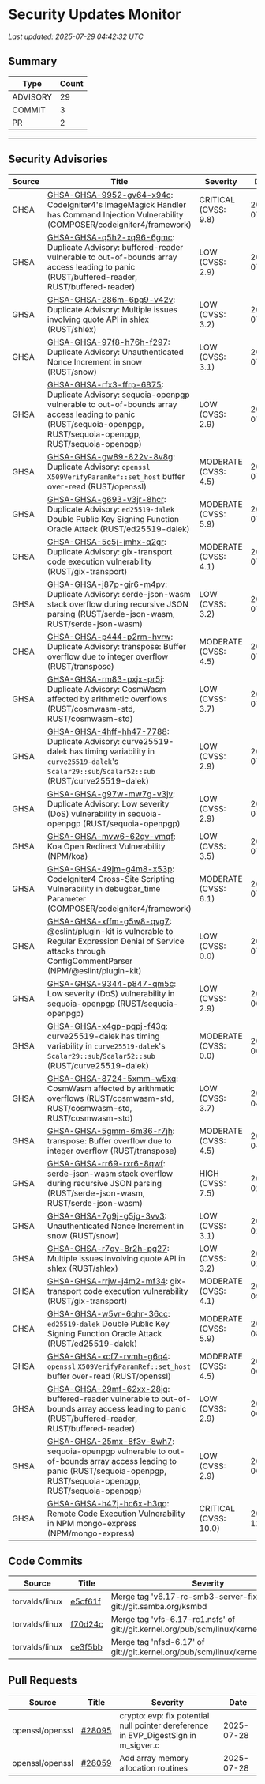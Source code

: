 # Security Updates Monitor

*Last updated: 2025-07-29 04:42:32 UTC*

## Summary
| Type | Count |
|------|-------|
| ADVISORY | 29 |
| COMMIT | 3 |
| PR | 2 |

---

## Security Advisories

| Source | Title | Severity | Date |
|--------|-------|----------|------|
| GHSA | [GHSA-GHSA-9952-gv64-x94c](https://github.com/advisories/GHSA-9952-gv64-x94c): CodeIgniter4's ImageMagick Handler has Command Injection Vulnerability (COMPOSER/codeigniter4/framework) | CRITICAL (CVSS: 9.8) | 2025-07-28 |
| GHSA | [GHSA-GHSA-q5h2-xq96-6gmc](https://github.com/advisories/GHSA-q5h2-xq96-6gmc): Duplicate Advisory: buffered-reader vulnerable to out-of-bounds array access leading to panic (RUST/buffered-reader, RUST/buffered-reader) | LOW (CVSS: 2.9) | 2025-07-28 |
| GHSA | [GHSA-GHSA-286m-6pg9-v42v](https://github.com/advisories/GHSA-286m-6pg9-v42v): Duplicate Advisory: Multiple issues involving quote API in shlex (RUST/shlex) | LOW (CVSS: 3.2) | 2025-07-28 |
| GHSA | [GHSA-GHSA-97f8-h76h-f297](https://github.com/advisories/GHSA-97f8-h76h-f297): Duplicate Advisory: Unauthenticated Nonce Increment in snow (RUST/snow) | LOW (CVSS: 3.1) | 2025-07-28 |
| GHSA | [GHSA-GHSA-rfx3-ffrp-6875](https://github.com/advisories/GHSA-rfx3-ffrp-6875): Duplicate Advisory: sequoia-openpgp vulnerable to out-of-bounds array access leading to panic (RUST/sequoia-openpgp, RUST/sequoia-openpgp, RUST/sequoia-openpgp) | LOW (CVSS: 2.9) | 2025-07-28 |
| GHSA | [GHSA-GHSA-gw89-822v-8v8g](https://github.com/advisories/GHSA-gw89-822v-8v8g): Duplicate Advisory: `openssl` `X509VerifyParamRef::set_host` buffer over-read (RUST/openssl) | MODERATE (CVSS: 4.5) | 2025-07-28 |
| GHSA | [GHSA-GHSA-g693-v3jr-8hcr](https://github.com/advisories/GHSA-g693-v3jr-8hcr): Duplicate Advisory: `ed25519-dalek` Double Public Key Signing Function Oracle Attack (RUST/ed25519-dalek) | MODERATE (CVSS: 5.9) | 2025-07-28 |
| GHSA | [GHSA-GHSA-5c5j-jmhx-q2gr](https://github.com/advisories/GHSA-5c5j-jmhx-q2gr): Duplicate Advisory: gix-transport code execution vulnerability (RUST/gix-transport) | MODERATE (CVSS: 4.1) | 2025-07-28 |
| GHSA | [GHSA-GHSA-j87p-gjr6-m4pv](https://github.com/advisories/GHSA-j87p-gjr6-m4pv): Duplicate Advisory: serde-json-wasm stack overflow during recursive JSON parsing (RUST/serde-json-wasm, RUST/serde-json-wasm) | LOW (CVSS: 3.2) | 2025-07-27 |
| GHSA | [GHSA-GHSA-p444-p2rm-hvrw](https://github.com/advisories/GHSA-p444-p2rm-hvrw): Duplicate Advisory: transpose: Buffer overflow due to integer overflow (RUST/transpose) | MODERATE (CVSS: 4.5) | 2025-07-27 |
| GHSA | [GHSA-GHSA-rm83-pxjx-pr5j](https://github.com/advisories/GHSA-rm83-pxjx-pr5j): Duplicate Advisory: CosmWasm affected by arithmetic overflows (RUST/cosmwasm-std, RUST/cosmwasm-std) | LOW (CVSS: 3.7) | 2025-07-27 |
| GHSA | [GHSA-GHSA-4hff-hh47-7788](https://github.com/advisories/GHSA-4hff-hh47-7788): Duplicate Advisory: curve25519-dalek has timing variability in `curve25519-dalek`'s `Scalar29::sub`/`Scalar52::sub` (RUST/curve25519-dalek) | LOW (CVSS: 2.9) | 2025-07-27 |
| GHSA | [GHSA-GHSA-g97w-mw7g-v3jv](https://github.com/advisories/GHSA-g97w-mw7g-v3jv): Duplicate Advisory: Low severity (DoS) vulnerability in sequoia-openpgp (RUST/sequoia-openpgp) | LOW (CVSS: 2.9) | 2025-07-27 |
| GHSA | [GHSA-GHSA-mvw6-62qv-vmqf](https://github.com/advisories/GHSA-mvw6-62qv-vmqf): Koa Open Redirect Vulnerability (NPM/koa) | LOW (CVSS: 3.5) | 2025-07-25 |
| GHSA | [GHSA-GHSA-49jm-g4m8-x53p](https://github.com/advisories/GHSA-49jm-g4m8-x53p): CodeIgniter4 Cross-Site Scripting Vulnerability in debugbar_time Parameter (COMPOSER/codeigniter4/framework) | MODERATE (CVSS: 6.1) | 2025-07-25 |
| GHSA | [GHSA-GHSA-xffm-g5w8-qvg7](https://github.com/advisories/GHSA-xffm-g5w8-qvg7): @eslint/plugin-kit is vulnerable to Regular Expression Denial of Service attacks through ConfigCommentParser (NPM/@eslint/plugin-kit) | LOW (CVSS: 0.0) | 2025-07-18 |
| GHSA | [GHSA-GHSA-9344-p847-qm5c](https://github.com/advisories/GHSA-9344-p847-qm5c): Low severity (DoS) vulnerability in sequoia-openpgp (RUST/sequoia-openpgp) | LOW (CVSS: 2.9) | 2024-06-26 |
| GHSA | [GHSA-GHSA-x4gp-pqpj-f43q](https://github.com/advisories/GHSA-x4gp-pqpj-f43q): curve25519-dalek has timing variability in `curve25519-dalek`'s `Scalar29::sub`/`Scalar52::sub` (RUST/curve25519-dalek) | MODERATE (CVSS: 0.0) | 2024-06-18 |
| GHSA | [GHSA-GHSA-8724-5xmm-w5xq](https://github.com/advisories/GHSA-8724-5xmm-w5xq): CosmWasm affected by arithmetic overflows (RUST/cosmwasm-std, RUST/cosmwasm-std, RUST/cosmwasm-std) | LOW (CVSS: 3.7) | 2024-04-24 |
| GHSA | [GHSA-GHSA-5gmm-6m36-r7jh](https://github.com/advisories/GHSA-5gmm-6m36-r7jh): transpose: Buffer overflow due to integer overflow (RUST/transpose) | MODERATE (CVSS: 4.5) | 2024-04-05 |
| GHSA | [GHSA-GHSA-rr69-rxr6-8qwf](https://github.com/advisories/GHSA-rr69-rxr6-8qwf): serde-json-wasm stack overflow during recursive JSON parsing (RUST/serde-json-wasm, RUST/serde-json-wasm) | HIGH (CVSS: 7.5) | 2024-02-09 |
| GHSA | [GHSA-GHSA-7g9j-g5jg-3vv3](https://github.com/advisories/GHSA-7g9j-g5jg-3vv3): Unauthenticated Nonce Increment in snow (RUST/snow) | LOW (CVSS: 3.1) | 2024-01-24 |
| GHSA | [GHSA-GHSA-r7qv-8r2h-pg27](https://github.com/advisories/GHSA-r7qv-8r2h-pg27): Multiple issues involving quote API in shlex (RUST/shlex) | LOW (CVSS: 3.2) | 2024-01-22 |
| GHSA | [GHSA-GHSA-rrjw-j4m2-mf34](https://github.com/advisories/GHSA-rrjw-j4m2-mf34): gix-transport code execution vulnerability (RUST/gix-transport) | MODERATE (CVSS: 4.1) | 2023-09-25 |
| GHSA | [GHSA-GHSA-w5vr-6qhr-36cc](https://github.com/advisories/GHSA-w5vr-6qhr-36cc): `ed25519-dalek` Double Public Key Signing Function Oracle Attack (RUST/ed25519-dalek) | MODERATE (CVSS: 5.9) | 2023-08-14 |
| GHSA | [GHSA-GHSA-xcf7-rvmh-g6q4](https://github.com/advisories/GHSA-xcf7-rvmh-g6q4): `openssl` `X509VerifyParamRef::set_host` buffer over-read (RUST/openssl) | MODERATE (CVSS: 4.5) | 2023-06-21 |
| GHSA | [GHSA-GHSA-29mf-62xx-28jq](https://github.com/advisories/GHSA-29mf-62xx-28jq): buffered-reader vulnerable to out-of-bounds array access leading to panic (RUST/buffered-reader, RUST/buffered-reader) | LOW (CVSS: 2.9) | 2023-06-06 |
| GHSA | [GHSA-GHSA-25mx-8f3v-8wh7](https://github.com/advisories/GHSA-25mx-8f3v-8wh7): sequoia-openpgp vulnerable to out-of-bounds array access leading to panic (RUST/sequoia-openpgp, RUST/sequoia-openpgp, RUST/sequoia-openpgp) | LOW (CVSS: 2.9) | 2023-06-06 |
| GHSA | [GHSA-GHSA-h47j-hc6x-h3qq](https://github.com/advisories/GHSA-h47j-hc6x-h3qq): Remote Code Execution Vulnerability in NPM mongo-express (NPM/mongo-express) | CRITICAL (CVSS: 10.0) | 2019-12-30 |

## Code Commits

| Source | Title | Severity | Date |
|--------|-------|----------|------|
| torvalds/linux | [e5cf61f](https://github.com/torvalds/linux/commit/e5cf61fa6e2fb9ae6339eaa892612488c966baaf) | Merge tag 'v6.17-rc-smb3-server-fixes' of git://git.samba.org/ksmbd | 2025-07-28 |
| torvalds/linux | [f70d24c](https://github.com/torvalds/linux/commit/f70d24c230bcaa1e95f66252133068a98c895200) | Merge tag 'vfs-6.17-rc1.nsfs' of git://git.kernel.org/pub/scm/linux/kernel/git/vfs/vfs | 2025-07-28 |
| torvalds/linux | [ce3f5bb](https://github.com/torvalds/linux/commit/ce3f5bb7504ca802efa710280a4601a06545bd2e) | Merge tag 'nfsd-6.17' of git://git.kernel.org/pub/scm/linux/kernel/git/cel/linux | 2025-07-28 |

## Pull Requests

| Source | Title | Severity | Date |
|--------|-------|----------|------|
| openssl/openssl | [#28095](https://github.com/openssl/openssl/pull/28095) | crypto: evp: fix potential null pointer dereference in EVP_DigestSign in m_sigver.c | 2025-07-28 |
| openssl/openssl | [#28059](https://github.com/openssl/openssl/pull/28059) | Add array memory allocation routines | 2025-07-28 |

